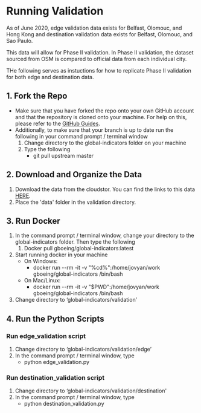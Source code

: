 # Running Validation

As of June 2020, edge validation data exists for Belfast, Olomouc, and Hong Kong and destination validation data exists for Belfast, Olomouc, and Sao Paulo. 

This data will allow for Phase II validation. In Phase II validation, the dataset sourced from OSM is compared to official data from each individual city.

THe following serves as instuctions for how to replicate Phase II validation for both edge and destination data.

## 1. Fork the Repo
- Make sure that you have forked the repo onto your own GitHub account and that the repository is cloned onto your machine. For help on this, please refer to the [GitHub Guides](https://guides.github.com/). 
- Additionally, to make sure that your branch is up to date run the following in your command prompt / terminal window
    1. Change directory to the global-indicators folder on your machine
    1. Type the following
    	- git pull upstream master

## 2. Download and Organize the Data
1. Download the data from the cloudstor. You can find the links to this data [HERE](https://docs.google.com/document/d/1NnV3g8uj0OnOQFkFIR5IbT60HO2PiF3SLoZpUUTL3B0/edit?ts=5ecc5e75).
1. Place the 'data' folder in the validation directory.  

## 3. Run Docker
1.  In the command prompt / terminal window, change your directory to the global-indicators folder. Then type the following
    1.  Docker pull gboeing/global-indicators:latest
1.  Start running docker in your machine
    - On Windows:
        - docker run --rm -it -v "%cd%":/home/jovyan/work gboeing/global-indicators /bin/bash
    - On Mac/Linux:
        - docker run --rm -it -v "$PWD":/home/jovyan/work gboeing/global-indicators /bin/bash
1. Change directory to ‘global-indicators/validation’

## 4. Run the Python Scripts 

### Run edge_validation script
1. Change directory to ‘global-indicators/validation/edge’
1. In the command prompt / terminal window, type
	- python edge_validation.py

### Run destination_validation script
1. Change directory to ‘global-indicators/validation/destination'
1. In the command prompt / terminal window, type
	- python destination_validation.py